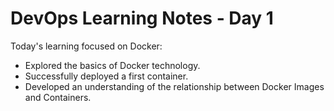 # DevOps Learning Notes - Day 1

Today's learning focused on Docker:
- Explored the basics of Docker technology.
- Successfully deployed a first container.
- Developed an understanding of the relationship between Docker Images and Containers.
